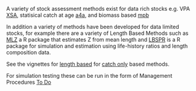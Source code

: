 A variety of stock assessment methods exist for data rich stocks e.g. VPA 
[XSA](http://www.flr-project.org/doc/Stock_assessment_using_eXtended_Survivors_Analysis_with_FLXSA.html), statisical catch at age [a4a](http://www.flr-project.org/doc/Statistical_catch_at_age_models_in_FLa4a.html), and biomass based [mpb]()

In addition a variety of methods have been developed for data limited stocks, for example there are a variety of Length Based Methods such as [MLZ](https://cran.r-project.org/web/packages/MLZ/index.html) a R package that estimates Z from mean length and [LBSPR](https://cran.r-project.org/web/packages/LBSPR/vignettes/LBSPR.html) is a R package for simulation and estimation using life-history ratios and length composition data.

See the vignettes for [length based](https://github.com/laurieKell/mydas-pkg/blob/master/vignettes/mydas_length.Rmd) for [catch only](https://github.com/laurieKell/mydas-pkg/blob/master/vignettes/mydas_sra.Rmd) based methods.

For simulation testing these can be run in the form of Management Procedures [To Do]()

